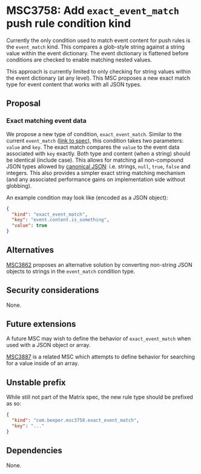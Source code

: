 # MSC3758: Add `exact_event_match` push rule condition kind 

Currently the only condition used to match event content for push rules is the `event_match` kind.
This compares a glob-style string against a string value within the event dictionary. The event
dictionary is flattened before conditions are checked to enable matching nested values.

This approach is currently limited to only checking for string values within the event dictionary
(at any level). This MSC proposes a new exact match type for event content that works with all
JSON types.


## Proposal

### Exact matching event data

We propose a new type of condition, `exact_event_match`. Similar to  the current `event_match`
([link to spec](https://spec.matrix.org/v1.3/client-server-api/#conditions-1)), this condition
takes two parameters: `value` and `key`. The exact match compares the `value` to the event data
associated with `key` exactly. Both type and content (when a string) should be identical
(include case). This allows for matching all non-compound JSON types allowed by
[canonical JSON](https://spec.matrix.org/v1.5/appendices/#canonical-json):
i.e. strings, `null`, `true`, `false` and integers. This also provides a simpler
exact string matching mechanism (and any associated performance gains on implementation side without
globbing).

An example condition may look like (encoded as a JSON object):

```json
{
  "kind": "exact_event_match",
  "key": "event.content.is_something",
  "value": true
}
```


## Alternatives

[MSC3862](https://github.com/matrix-org/matrix-spec-proposals/pull/3862) proposes an alternative
solution by converting non-string JSON objects to strings in the `event_match` condition type.

## Security considerations

None.

## Future extensions

A future MSC may wish to define the behavior of `exact_event_match` when
used with a JSON object or array.

[MSC3887](https://github.com/matrix-org/matrix-spec-proposals/pull/3887) is a
related MSC which attempts to define behavior for searching for a value inside of
an array.

## Unstable prefix

While still not part of the Matrix spec, the new rule type should be prefixed as so:

```json
{
  "kind": "com.beeper.msc3758.exact_event_match",
  "key": "..."
}
```

## Dependencies

None.

